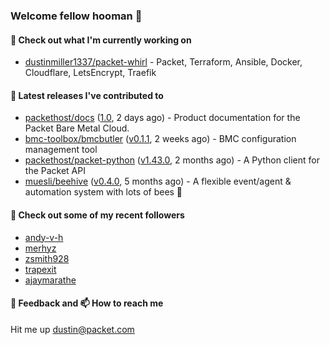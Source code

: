 ### Welcome fellow hooman 👋

#### 🌱 Check out what I'm currently working on

- [dustinmiller1337/packet-whirl](https://github.com/dustinmiller1337/packet-whirl) - Packet, Terraform, Ansible, Docker, Cloudflare, LetsEncrypt, Traefik

#### 🔭 Latest releases I've contributed to

- [packethost/docs](https://github.com/packethost/docs) ([1.0](https://github.com/packethost/docs/releases/tag/1.0), 2 days ago) - Product documentation for the Packet Bare Metal Cloud.
- [bmc-toolbox/bmcbutler](https://github.com/bmc-toolbox/bmcbutler) ([v0.1.1](https://github.com/bmc-toolbox/bmcbutler/releases/tag/v0.1.1), 2 weeks ago) - BMC configuration management tool
- [packethost/packet-python](https://github.com/packethost/packet-python) ([v1.43.0](https://github.com/packethost/packet-python/releases/tag/v1.43.0), 2 months ago) - A Python client for the Packet API
- [muesli/beehive](https://github.com/muesli/beehive) ([v0.4.0](https://github.com/muesli/beehive/releases/tag/v0.4.0), 5 months ago) - A flexible event/agent &amp; automation system with lots of bees 🐝

#### 👯 Check out some of my recent followers

- [andy-v-h](https://github.com/andy-v-h)
- [merhyz](https://github.com/merhyz)
- [zsmith928](https://github.com/zsmith928)
- [trapexit](https://github.com/trapexit)
- [ajaymarathe](https://github.com/ajaymarathe)

#### 💬 Feedback and 📫 How to reach me

Hit me up <dustin@packet.com>
